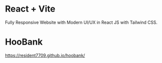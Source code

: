 # React + Vite

Fully Responsive Website with Modern UI/UX in React JS with Tailwind CSS.

# HooBank

https://resident7709.github.io/hoobank/
